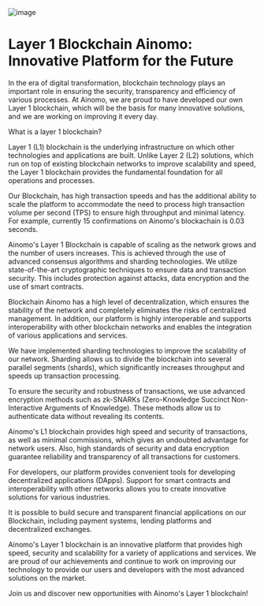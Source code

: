 <img src="" alt="image">
<br>
<h1>Layer 1 Blockchain Ainomo: Innovative Platform for the Future</h1>
<p>In the era of digital transformation, blockchain technology plays an important role in ensuring the security, transparency and efficiency of various processes. At Ainomo, we are proud to have developed our own Layer 1 blockchain, which will be the basis for many innovative solutions, and we are working on improving it every day.
</p>
<p>What is a layer 1 blockchain?
</p>
<p>Layer 1 (L1) blockchain is the underlying infrastructure on which other technologies and applications are built. Unlike Layer 2 (L2) solutions, which run on top of existing blockchain networks to improve scalability and speed, the Layer 1 blockchain provides the fundamental foundation for all operations and processes.
</p>
<p>Our Blockchain, has high transaction speeds and has the additional ability to scale the platform to accommodate the need to process high transaction volume per second (TPS) to ensure high throughput and minimal latency. For example, currently 15 confirmations on Ainomo's blockachain is 0.03 seconds.
</p>
<p>Ainomo's Layer 1 Blockchain is capable of scaling as the network grows and the number of users increases. This is achieved through the use of advanced consensus algorithms and sharding technologies. We utilize state-of-the-art cryptographic techniques to ensure data and transaction security. This includes protection against attacks, data encryption and the use of smart contracts.
</p>
<p>Blockchain Ainomo has a high level of decentralization, which ensures the stability of the network and completely eliminates the risks of centralized management. In addition, our platform is highly interoperable and supports interoperability with other blockchain networks and enables the integration of various applications and services.
</p>
<p>We have implemented sharding technologies to improve the scalability of our network. Sharding allows us to divide the blockchain into several parallel segments (shards), which significantly increases throughput and speeds up transaction processing.
</p>
<p>To ensure the security and robustness of transactions, we use advanced encryption methods such as zk-SNARKs (Zero-Knowledge Succinct Non-Interactive Arguments of Knowledge). These methods allow us to authenticate data without revealing its contents.
</p>
<p>Ainomo's L1 blockchain provides high speed and security of transactions, as well as minimal commissions, which gives an undoubted advantage for network users. Also, high standards of security and data encryption guarantee reliability and transparency of all transactions for customers.
</p>
<p>For developers, our platform provides convenient tools for developing decentralized applications (DApps). Support for smart contracts and interoperability with other networks allows you to create innovative solutions for various industries.
</p>
<p>It is possible to build secure and transparent financial applications on our Blockchain, including payment systems, lending platforms and decentralized exchanges.
</p>
<p>Ainomo's Layer 1 blockchain is an innovative platform that provides high speed, security and scalability for a variety of applications and services. We are proud of our achievements and continue to work on improving our technology to provide our users and developers with the most advanced solutions on the market.
</p>
<p>Join us and discover new opportunities with Ainomo's Layer 1 blockchain!
</p>
